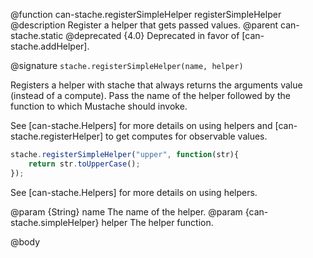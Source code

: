 @function can-stache.registerSimpleHelper registerSimpleHelper
@description Register a helper that gets passed values.
@parent can-stache.static
@deprecated {4.0} Deprecated in favor of [can-stache.addHelper].

@signature `stache.registerSimpleHelper(name, helper)`

Registers a helper with stache that always returns
the arguments value (instead of a compute).
Pass the name of the helper followed by the
function to which Mustache should invoke.

See [can-stache.Helpers] for more details on using helpers
and [can-stache.registerHelper] to get computes for observable values.

```js
stache.registerSimpleHelper("upper", function(str){
	return str.toUpperCase();
});
```

See [can-stache.Helpers] for more details on using helpers.

@param {String} name The name of the helper.
@param {can-stache.simpleHelper} helper The helper function.

@body
